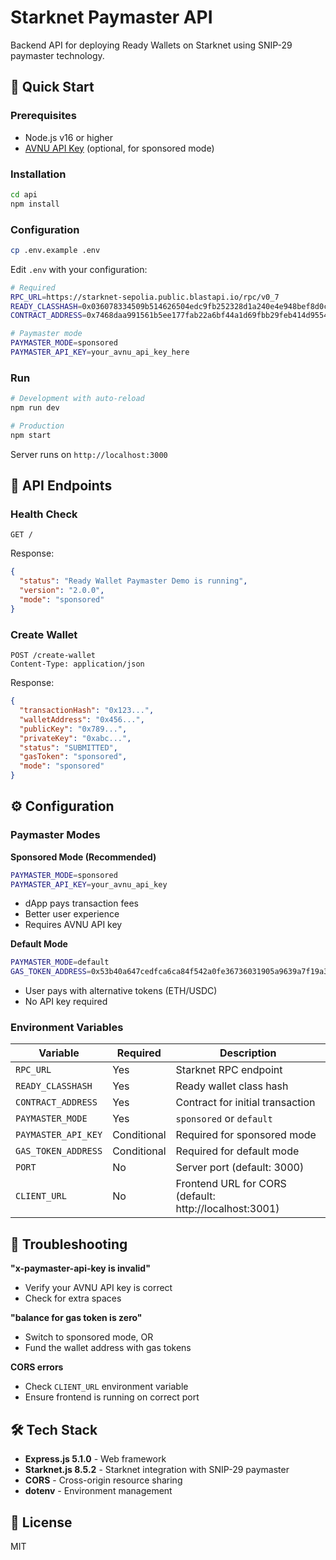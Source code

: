 # Starknet Paymaster API

Backend API for deploying Ready Wallets on Starknet using SNIP-29 paymaster technology.

## 🚀 Quick Start

### Prerequisites
- Node.js v16 or higher
- [AVNU API Key](https://avnu.fi) (optional, for sponsored mode)

### Installation

```bash
cd api
npm install
```

### Configuration

```bash
cp .env.example .env
```

Edit `.env` with your configuration:
```bash
# Required
RPC_URL=https://starknet-sepolia.public.blastapi.io/rpc/v0_7
READY_CLASSHASH=0x036078334509b514626504edc9fb252328d1a240e4e948bef8d0c08dff45927f
CONTRACT_ADDRESS=0x7468daa991561b5ee177fab22a6bf44a1d69fbb29feb414d95541d003ffdb49

# Paymaster mode
PAYMASTER_MODE=sponsored
PAYMASTER_API_KEY=your_avnu_api_key_here
```

### Run

```bash
# Development with auto-reload
npm run dev

# Production
npm start
```

Server runs on `http://localhost:3000`

## 📖 API Endpoints

### Health Check
```http
GET /
```

Response:
```json
{
  "status": "Ready Wallet Paymaster Demo is running",
  "version": "2.0.0",
  "mode": "sponsored"
}
```

### Create Wallet
```http
POST /create-wallet
Content-Type: application/json
```

Response:
```json
{
  "transactionHash": "0x123...",
  "walletAddress": "0x456...",
  "publicKey": "0x789...",
  "privateKey": "0xabc...",
  "status": "SUBMITTED",
  "gasToken": "sponsored",
  "mode": "sponsored"
}
```

## ⚙️ Configuration

### Paymaster Modes

**Sponsored Mode (Recommended)**
```bash
PAYMASTER_MODE=sponsored
PAYMASTER_API_KEY=your_avnu_api_key
```
- dApp pays transaction fees
- Better user experience
- Requires AVNU API key

**Default Mode**
```bash
PAYMASTER_MODE=default
GAS_TOKEN_ADDRESS=0x53b40a647cedfca6ca84f542a0fe36736031905a9639a7f19a3c1e66bfd5080
```
- User pays with alternative tokens (ETH/USDC)
- No API key required

### Environment Variables

| Variable | Required | Description |
|----------|----------|-------------|
| `RPC_URL` | Yes | Starknet RPC endpoint |
| `READY_CLASSHASH` | Yes | Ready wallet class hash |
| `CONTRACT_ADDRESS` | Yes | Contract for initial transaction |
| `PAYMASTER_MODE` | Yes | `sponsored` or `default` |
| `PAYMASTER_API_KEY` | Conditional | Required for sponsored mode |
| `GAS_TOKEN_ADDRESS` | Conditional | Required for default mode |
| `PORT` | No | Server port (default: 3000) |
| `CLIENT_URL` | No | Frontend URL for CORS (default: http://localhost:3001) |

## 🔧 Troubleshooting

**"x-paymaster-api-key is invalid"**
- Verify your AVNU API key is correct
- Check for extra spaces

**"balance for gas token is zero"**  
- Switch to sponsored mode, OR
- Fund the wallet address with gas tokens

**CORS errors**
- Check `CLIENT_URL` environment variable
- Ensure frontend is running on correct port

## 🛠️ Tech Stack

- **Express.js 5.1.0** - Web framework
- **Starknet.js 8.5.2** - Starknet integration with SNIP-29 paymaster
- **CORS** - Cross-origin resource sharing
- **dotenv** - Environment management

## 📄 License

MIT